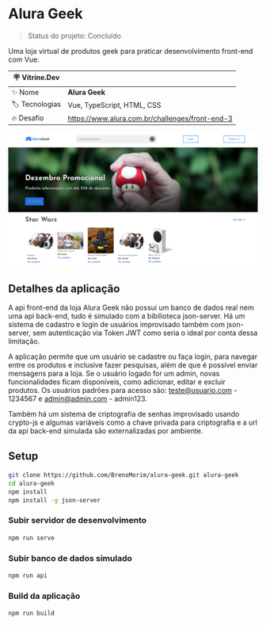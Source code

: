 # Alura Geek

> Status do projeto: Concluído

Uma loja virtual de produtos geek para praticar desenvolvimento front-end com Vue.

| :placard: Vitrine.Dev |     |
| -------------  | --- |
| :sparkles: Nome        | **Alura Geek**
| :label: Tecnologias | Vue, TypeScript, HTML, CSS
| :fire: Desafio     | https://www.alura.com.br/challenges/front-end-3

![](https://github.com/BrenoMorim/alura-geek/blob/main/imagem-projeto.png?raw=true#vitrinedev)

## Detalhes da aplicação

A api front-end da loja Alura Geek não possui um banco de dados real nem uma api back-end, tudo é simulado com a bibilioteca json-server. Há um sistema de cadastro e login de usuários improvisado também com json-server, sem autenticação via Token JWT como seria o ideal por conta dessa limitação.

A aplicação permite que um usuário se cadastre ou faça login, para navegar entre os produtos e inclusive fazer pesquisas, além de que é possível enviar mensagens para a loja. Se o usuário logado for um admin, novas funcionalidades ficam disponíveis, como adicionar, editar e excluir produtos. Os usuários padrões para acesso são: teste@usuario.com - 1234567 e admin@admin.com - admin123.

Também há um sistema de criptografia de senhas improvisado usando crypto-js e algumas variáveis como a chave privada para criptografia e a url da api back-end simulada são externalizadas por ambiente.

## Setup

```sh
git clone https://github.com/BrenoMorim/alura-geek.git alura-geek
cd alura-geek
npm install
npm install -g json-server
```

### Subir servidor de desenvolvimento

```sh
npm run serve
```

### Subir banco de dados simulado

```sh
npm run api
```

### Build da aplicação

```sh
npm run build
```
